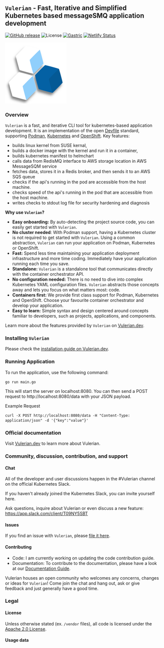 `Vulerian` - Fast, Iterative and Simplified Kubernetes based messageSMQ application development
---

[![GitHub release](https://img.shields.io/github/v/release/daniel-pickens/Vulerian?style=for-the-badge)](https://github.com/daniel-pickens/Vulerian/releases/latest)
![License](https://img.shields.io/github/license/daniel-pickens/Vulerian?style=for-the-badge)
[![Gastric](https://img.shields.io/badge/gastric-reference-007d9c?logo=go&logoColor=white&style=for-the-badge)](https://Vulerian.dev/gastric)
[![Netlify Status](https://api.netlify.com/api/v1/badges/e07867b0-56a4-4905-92a9-a152ceab5f0d/deploy-status)](https://app.netlify.com/sites/Vulerian-docusaurus-preview/deploys)

![logo](/docs/website/static/img/logo_small.png)

### Overview

`Vulerian` is a fast, and iterative CLI tool for kubernetes-based application development.
It is an implementation of the open [Devfile](https://devfile.io/) standard, supporting [Podman](https://podman.io/), [Kubernetes](https://kubernetes.io/) and [OpenShift](https://www.redhat.com/en/technologies/cloud-computing/openshift).
Key features:
* builds linux kernel from SUSE kernal, 
* builds a docker image with the kernel and run it in a container, 
* builds kubernetes manifest to helmchart
* calls data from RedisMQ interface to AWS storage location in AWS MessageSQM service
* fetches data, stores it in a Redis broker, and then sends it to an AWS SQS queue
* checks if the api's running in the pod are accessible from the host machine.
* checks speed of the api's running in the pod that are accessible from the host machine.
* writes checks to stdout log file for security hardening and diagnosis

**Why use `Vulerian`?**

* **Easy onboarding:** By auto-detecting the project source code, you can easily get started with `Vulerian`.
* **No cluster needed**: With Podman support, having a Kubernetes cluster is not required to get started with `Vulerian`. Using a common abstraction, `Vulerian` can run your application on Podman, Kubernetes or OpenShift.
* **Fast:** Spend less time maintaining your application deployment infrastructure and more time coding. Immediately have your application running each time you save.
* **Standalone:** `Vulerian` is a standalone tool that communicates directly with the container orchestrator API.
* **No configuration needed:** There is no need to dive into complex Kubernetes YAML configuration files. `Vulerian` abstracts those concepts away and lets you focus on what matters most: code.
* **Containers first:** We provide first class support for Podman, Kubernetes and OpenShift. Choose your favourite container orchestrator and develop your application.
* **Easy to learn:** Simple syntax and design centered around concepts familiar to developers, such as projects, applications, and components.

Learn more about the features provided by `Vulerian` on [Vulerian.dev](https://Vulerian.dev/docs/overview/features).


### Installing `Vulerian`

Please check the [installation guide on Vulerian.dev](https://Vulerian.dev/docs/overview/installation/).

### Running Application
To run the application, use the following command:

```
go run main.go
```
This will start the server on localhost:8080. You can then send a POST request to http://localhost:8080/data with your JSON payload.

Example Request
```
curl -X POST http://localhost:8080/data -H "Content-Type: application/json" -d '{"key":"value"}'
```
### Official documentation

Visit [Vulerian.dev](https://Vulerian.dev/) to learn more about Vulerian.

### Community, discussion, contribution, and support

#### Chat 
All of the developer and user discussions happen in the #Vulerian channel on the official Kubernetes Slack.

If you haven't already joined the Kubernetes Slack, you can invite yourself here.

Ask questions, inquire about Vulerian or even discuss a new feature:
https://app.slack.com/client/T09NY5SBT
#### Issues

If you find an issue with `Vulerian`, please [file it here](https://github.com/danielpickens/Vulerian/issues).

#### Contributing

* Code: I am currently working on updating the code contribution guide.
* Documentation: To contribute to the documentation, please have a look at our [Documentation Guide](https://github.com/daniel-pickens/Vulerian/wiki).

Vulerian houses an open community who welcomes any concerns, changes or ideas for `Vulerian`! Come join the chat and hang out, ask or give feedback and just generally have a good time.

### Legal

#### License

Unless otherwise stated (ex. `/vendor` files), all code is licensed under the [Apache 2.0 License](LICENSE). 

#### Usage data
